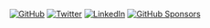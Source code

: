 <p align="center">
    <a href="https://github.com/open-voip-alliance"><img src="https://img.shields.io/github/stars/open-voip-alliance/ca11?style=social" alt="GitHub"></a>
    <a href="https://mastodon.social/web/accounts/197017"><img src="https://img.shields.io/mastodon/follow/197017?domain=https%3A%2F%2Fmastodon.social&style=social" alt="Twitter"></a>
    <a href="https://www.linkedin.com/in/jeroen-van-veen/"><img src="https://img.shields.io/badge/LinkedIn--_.svg?style=social&logo=linkedin" alt="LinkedIn"></a>
    <a href="https://github.com/sponsors/jvanveen"><img src="https://img.shields.io/badge/GitHub_Sponsors--_.svg?style=social&logo=github&logoColor=EA4AAA" alt="GitHub Sponsors"></a>
</p>